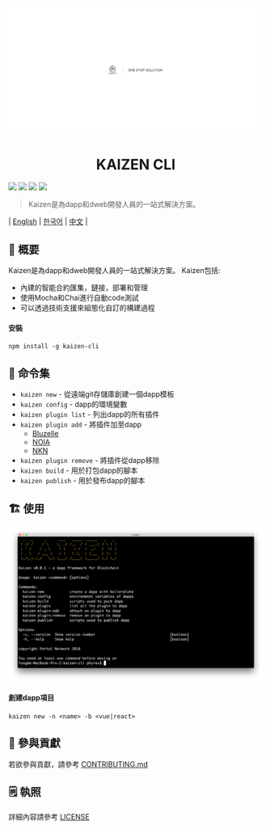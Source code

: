 <p align=center>
<img src="./assets/title.png">
</p>


<p align=center>
<h1 align=center>KAIZEN CLI</h1>
</p>

<a target="_blank" href="https://circleci.com/gh/PhyrexTsai/kaizen-cli" title="CircleCI"><img src="https://circleci.com/gh/PhyrexTsai/kaizen-cli/tree/master.svg?style=shield"></a>
<a target="_blank" href="https://github.com/PortalNetwork/nifty-game/pulls" title="PRs Welcome"><img src="https://img.shields.io/badge/PRs-welcome-blue.svg"></a>
<a href="#"><img src="https://img.shields.io/hackage-deps/v/lens.svg"/></a>
<a target="_blank" href="#"><img src="https://img.shields.io/github/license/mashape/apistatus.svg"/></a>

> Kaizen是為dapp和dweb開發人員的一站式解決方案。

| [English](./README.md) | [한국어](./README_KR.md) | [中文](./README_ZH.md) |

## 🚀 概要
Kaizen是為dapp和dweb開發人員的一站式解決方案。 Kaizen包括:
- 內建的智能合約匯集，鏈接，部署和管理
- 使用Mocha和Chai進行自動code測試
- 可以透過技術支援來組態化自訂的構建過程

#### 安裝
```
npm install -g kaizen-cli 
```

## 🔨 命令集

- `kaizen new` - 從遠端git存儲庫創建一個dapp模板
- `kaizen config` - dapp的環境變數
- `kaizen plugin list` - 列出dapp的所有插件
- `kaizen plugin add` - 將插件加至dapp
    - [Bluzelle](https://www.npmjs.com/package/bluzelle)
    - [NOIA](https://www.npmjs.com/package/@noia-network/sdk-react)
    - [NKN](https://www.npmjs.com/package/nkn-client)
- `kaizen plugin remove` - 將插件從dapp移除
- `kaizen build` - 用於打包dapp的腳本
- `kaizen publish` - 用於發布dapp的腳本

## 🏗 使用

![kaizen-cli](./assets/kaizen-cli.png)

#### 創建dapp項目

```
kaizen new -n <name> -b <vue|react>
```

## 📣 參與貢獻
若欲參與貢獻，請參考 [CONTRIBUTING.md](./CONTRIBUTING.md)

## 🗒 執照
詳細內容請參考 [LICENSE](./LICENSE)
